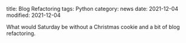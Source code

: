 title: Blog Refactoring
tags: Python
category: news
date: 2021-12-04
modified: 2021-12-04

What would Saturday be without a Christmas cookie and a bit of blog refactoring.
